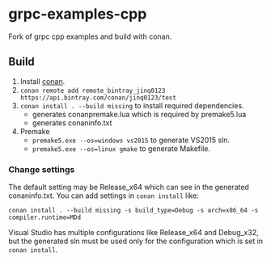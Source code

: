 # grpc-examples-cpp
Fork of grpc cpp examples and build with conan.

## Build

1. Install [conan](http://docs.conan.io/en/latest/installation.html).
1. `conan remote add remote_bintray_jinq0123 https://api.bintray.com/conan/jinq0123/test`
1. `conan install . --build missing` to install required dependencies.
	* generates conanpremake.lua which is required by premake5.lua
	* generates conaninfo.txt
1. Premake
	* `premake5.exe --os=windows vs2015` to generate VS2015 sln.
	* `premake5.exe --os=linux gmake` to generate Makefile.

### Change settings
The default setting may be Release_x64 which can see in the generated conaninfo.txt.
You can add settings in `conan install` like:
```
conan install . --build missing -s build_type=Debug -s arch=x86_64 -s compiler.runtime=MDd
```

Visual Studio has multiple configurations like Release_x64 and Debug_x32,
 but the generated sln must be used only for the configuration
 which is set in `conan install`.

